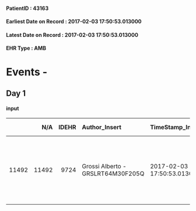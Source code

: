
#### PatientID : 43163
#### Earliest Date on Record : 2017-02-03 17:50:53.013000
#### Latest Date on Record : 2017-02-03 17:50:53.013000
#### EHR Type : AMB

# Events - 

## Day 1

#### input
|       |    N/A |   IDEHR | Author_Insert                     | TimeStamp_Insert           | EHRType   |   PatientID |   IDDigitalSignDocument | persone_vicine   |   Unnamed: 0_x.1 |   IDANAMNESI_SOCIALE | Patient   | FamigliaAltro   | Paziente_T   | FamigliaAltro_T   |   Non_Rilevabile_x.1 | Note_Non_Rilevabile_x.1   | opt_Problemi   | chk_contr_sintomi   | opt_paziente_a   | opt_famiglia_a   | opt_adeguatezza   | opt_paziente_solo   | opt_presente_assente   | Caregiver_principale               | opt_capacita         | opt_risorse_ec   | ds_note_prio                                                                                             | opt_paziente_ad   | opt_caregiver_ad   | Needs     | Fragility                    |
|------:|-------:|--------:|:----------------------------------|:---------------------------|:----------|------------:|------------------------:|:-----------------|-----------------:|---------------------:|:----------|:----------------|:-------------|:------------------|---------------------:|:--------------------------|:---------------|:--------------------|:-----------------|:-----------------|:------------------|:--------------------|:-----------------------|:-----------------------------------|:---------------------|:-----------------|:---------------------------------------------------------------------------------------------------------|:------------------|:-------------------|:----------|:-----------------------------|
| 11492 |  11492 |    9724 | Grossi Alberto - GRSLRT64M30F205Q | 2017-02-03 17:50:53.013000 | AMB       |       43163 |                  638176 | N/A              |             5178 |                 3357 | Si#1      | Si#1            | Parziale#2   | Si#1              |                    0 | NR                        | No#0           | controllo sintomi#0 | Congruenti#1     | Congruenti#1     | No#0              | Si#1                | Presente#1             | figlio Omar che per√≤ vive a Crema | Non incrementabile#2 | Da valutare#2    | Il figlio abita a Crema e non √® nelle condizioni di poter garantire una presenza al fianco della madre. | Totale#2          | Totale#2           | Clinici#0 | sovraccarico assistenziale#4 |


